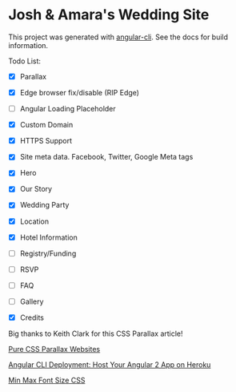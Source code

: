# Josh & Amara's Wedding Site

This project was generated with [angular-cli](https://github.com/angular/angular-cli). See the docs for build information.

Todo List:
- [x] Parallax
- [x] Edge browser fix/disable (RIP Edge)
- [ ] Angular Loading Placeholder
- [x] Custom Domain
- [x] HTTPS Support
- [x] Site meta data. Facebook, Twitter, Google Meta tags
- [x] Hero
- [x] Our Story
- [x] Wedding Party
- [x] Location
- [x] Hotel Information
- [ ] Registry/Funding
- [ ] RSVP
- [ ] FAQ
- [ ] Gallery
- [x] Credits


Big thanks to Keith Clark for this CSS Parallax article!

[Pure CSS Parallax Websites](http://keithclark.co.uk/articles/pure-css-parallax-websites/)

[Angular CLI Deployment: Host Your Angular 2 App on Heroku](https://medium.com/@ryanchenkie_40935/angular-cli-deployment-host-your-angular-2-app-on-heroku-3f266f13f352#.ug2yxfgxe)

[Min Max Font Size CSS](https://github.com/nathanford/min-max-font-size)